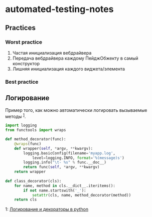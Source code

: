 # automated-testing-notes

## Practices

### Worst practice

1. Частая инициализация вебдрайвера
2. Передача вебдрайвера каждому ПейджОбжекту в самый конструктор
3. Лишняя инициализация каждого виджета/элемента

### Best practice

## Логирование

Пример того, как можно автоматически логировать вызываемые методы <sup>[1](#fn1)</sup>.

```python
import logging
from functools import wraps

def method_decorator(func):
    @wraps(func)
    def wrapper(self, *argv, **kwargv):
        logging.basicConfig(filename='myapp.log', 
            level=logging.INFO, format='%(message)s')
        logging.info("\t- %s" % func.__doc__)
        return func(self, *argv, **kwargv)
    return wrapper
 
def class_decorator(cls):
    for name, method in cls.__dict__.iteritems():
        if not name.startswith('_'):
            setattr(cls, name, method_decorator(method))
    return cls
```

<a name="fn1">1</a>: [Логирование и декораторы в python](http://poliarush.com/working/development/logging-and-decorators-in-python.html)

